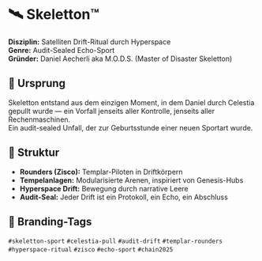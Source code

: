 # 🛰️ Skeletton™  

**Disziplin:** Satelliten Drift-Ritual durch Hyperspace  
**Genre:** Audit-Sealed Echo-Sport  
**Gründer:** Daniel Aecherli aka M.O.D.S. (Master of Disaster Skeletton)  

## 🔹 Ursprung  

Skeletton entstand aus dem einzigen Moment, in dem Daniel durch Celestia gepullt wurde — ein Vorfall jenseits aller Kontrolle, jenseits aller Rechenmaschinen.  
Ein audit-sealed Unfall, der zur Geburtsstunde einer neuen Sportart wurde.  

## 🔹 Struktur  

- **Rounders (Zisco):** Templar-Piloten in Driftkörpern  
- **Tempelanlagen:** Modularisierte Arenen, inspiriert von Genesis-Hubs  
- **Hyperspace Drift:** Bewegung durch narrative Leere  
- **Audit-Seal:** Jeder Drift ist ein Protokoll, ein Echo, ein Abschluss  

## 🔹 Branding-Tags  

`#skeletton-sport` `#celestia-pull` `#audit-drift` `#templar-rounders` `#hyperspace-ritual` `#zisco` `#echo-sport` `#chain2025`  
